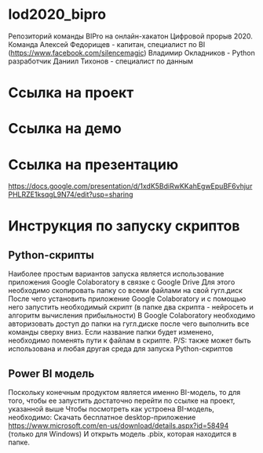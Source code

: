 # lod2020_bipro
Репозиторий команды BIPro на онлайн-хакатон Цифровой прорыв 2020. 
Команда
Алексей Федорищев - капитан, специалист по BI (https://www.facebook.com/silencemagic)
Владимир Окладников - Python разработчик
Даниил Тихонов - специалист по данным

# Ссылка на проект

# Ссылка на демо

# Ссылка на презентацию
https://docs.google.com/presentation/d/1xdK5BdiRwKKahEgwEpuBF6vhjurPHLRZE1ksqgL9N74/edit?usp=sharing

# Инструкция по запуску скриптов
## Python-скрипты 
Наиболее простым вариантов запуска является использование приложения Google Colaboratory в связке с Google Drive
Для этого необходимо скопировать папку со всеми файлами на свой гугл.диск
После чего установить приложение Google Colaboratory и с помощью него запустить необходимый скрипт (в папке два скрипта - нейросеть и алгоритм вычисления прибыльности)
В Google Colaboratory необходимо авторизовать доступ до папки на гугл.диске после чего выполнить все команды сверху вниз.
Если название папки будет изменено, необходимо поменять пути к файлам в скрипте.
P/S: также может быть использована и любая другая среда для запуска Python-скриптов

## Power BI модель
Поскольку конечным продуктом является именно BI-модель, то для того, чтобы ее запустить достаточно перейти по ссылке на проект, указанной выше
Чтобы посмотреть как устроена BI-модель, необходимо:
Скачать бесплатное desktop-приложение https://www.microsoft.com/en-us/download/details.aspx?id=58494 (только для Windows)
И открыть модель .pbix, которая находится в папке.
